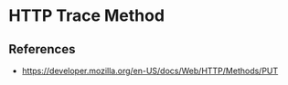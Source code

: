 # HTTP Trace Method

## References

- https://developer.mozilla.org/en-US/docs/Web/HTTP/Methods/PUT
